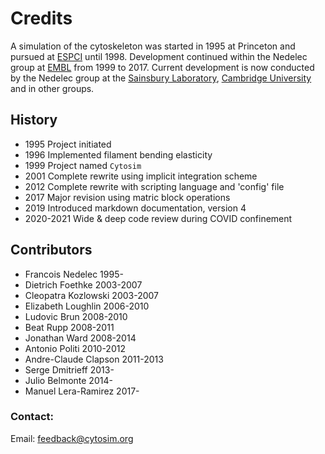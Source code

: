 # Credits

A simulation of the cytoskeleton was started in 1995 at Princeton and pursued at [ESPCI](http://www.espci.fr) until 1998. Development continued within the Nedelec group at [EMBL](http://www.embl.org) from 1999 to 2017. Current  development is now conducted by the Nedelec group at the [Sainsbury Laboratory](https://www.slcu.cam.ac.uk), [Cambridge University](http://www.cam.ac.uk) and in other groups.  


## History

- 1995 Project initiated
- 1996 Implemented filament bending elasticity
- 1999 Project named `Cytosim`
- 2001 Complete rewrite using implicit integration scheme
- 2012 Complete rewrite with scripting language and 'config' file
- 2017 Major revision using matric block operations
- 2019 Introduced markdown documentation, version 4
- 2020-2021 Wide & deep code review during COVID confinement

## Contributors
 
- Francois Nedelec        1995-  
- Dietrich Foethke        2003-2007  
- Cleopatra Kozlowski     2003-2007  
- Elizabeth Loughlin      2006-2010  
- Ludovic Brun            2008-2010  
- Beat Rupp               2008-2011  
- Jonathan Ward           2008-2014  
- Antonio Politi          2010-2012  
- Andre-Claude Clapson    2011-2013  
- Serge Dmitrieff         2013-  
- Julio Belmonte          2014-  
- Manuel Lera-Ramirez     2017-


### Contact:
 
 Email: feedback@cytosim.org  
 
 
 


